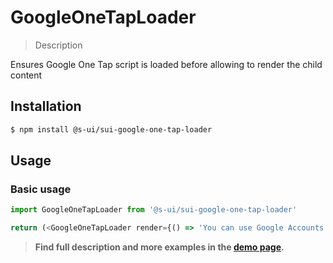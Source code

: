 # GoogleOneTapLoader

> Description

Ensures Google One Tap script is loaded before allowing to render the child content

## Installation

```sh
$ npm install @s-ui/sui-google-one-tap-loader
```

## Usage

### Basic usage
```js
import GoogleOneTapLoader from '@s-ui/sui-google-one-tap-loader'

return (<GoogleOneTapLoader render={() => 'You can use Google Accounts now!'}/>)
```


> **Find full description and more examples in the [demo page](#).**